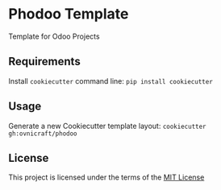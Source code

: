 Phodoo Template
===============

Template for Odoo Projects

Requirements
------------
Install `cookiecutter` command line: `pip install cookiecutter`    

Usage
-----
Generate a new Cookiecutter template layout: `cookiecutter gh:ovnicraft/phodoo`    

License
-------
This project is licensed under the terms of the [MIT License](/LICENSE)
